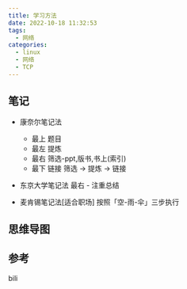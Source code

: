 ```yaml
---
title: 学习方法
date: 2022-10-18 11:32:53
tags: 
  - 网络
categories: 
  - linux
  - 网络
  - TCP   
---
```


<p></p>
<!-- more -->


## 笔记
+ 康奈尔笔记法
   - 最上 题目
   - 最左 提炼
   - 最右 筛选-ppt,版书,书上(索引)
   - 最下 链接
  筛选 -> 提炼 -> 链接 
   
+ 东京大学笔记法
  最右 - 注重总结

+ 麦肯锡笔记法[适合职场] 
  按照「空-雨-伞」三步执行

## 思维导图

## 参考
bili
